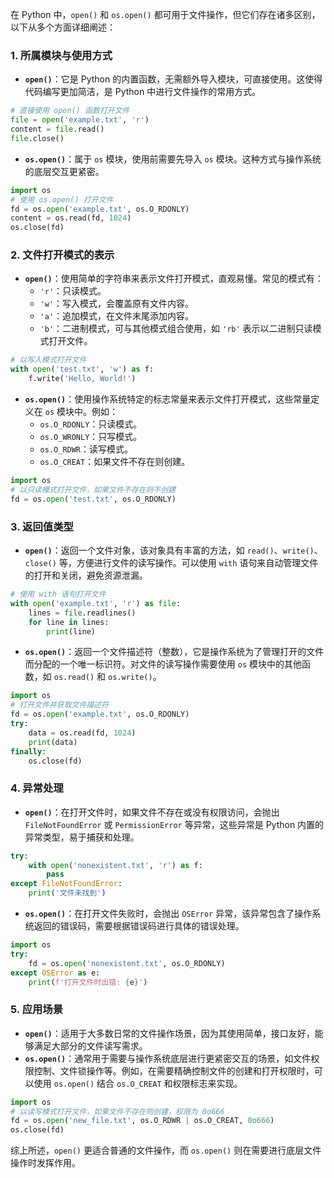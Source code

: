 在 Python 中，`open()` 和 `os.open()` 都可用于文件操作，但它们存在诸多区别，以下从多个方面详细阐述：

### 1. 所属模块与使用方式
- **`open()`**：它是 Python 的内置函数，无需额外导入模块，可直接使用。这使得代码编写更加简洁，是 Python 中进行文件操作的常用方式。
```python
# 直接使用 open() 函数打开文件
file = open('example.txt', 'r')
content = file.read()
file.close()
```
- **`os.open()`**：属于 `os` 模块，使用前需要先导入 `os` 模块。这种方式与操作系统的底层交互更紧密。
```python
import os
# 使用 os.open() 打开文件
fd = os.open('example.txt', os.O_RDONLY)
content = os.read(fd, 1024)
os.close(fd)
```

### 2. 文件打开模式的表示
- **`open()`**：使用简单的字符串来表示文件打开模式，直观易懂。常见的模式有：
    - `'r'`：只读模式。
    - `'w'`：写入模式，会覆盖原有文件内容。
    - `'a'`：追加模式，在文件末尾添加内容。
    - `'b'`：二进制模式，可与其他模式组合使用，如 `'rb'` 表示以二进制只读模式打开文件。
```python
# 以写入模式打开文件
with open('test.txt', 'w') as f:
    f.write('Hello, World!')
```
- **`os.open()`**：使用操作系统特定的标志常量来表示文件打开模式，这些常量定义在 `os` 模块中。例如：
    - `os.O_RDONLY`：只读模式。
    - `os.O_WRONLY`：只写模式。
    - `os.O_RDWR`：读写模式。
    - `os.O_CREAT`：如果文件不存在则创建。
```python
import os
# 以只读模式打开文件，如果文件不存在则不创建
fd = os.open('test.txt', os.O_RDONLY)
```

### 3. 返回值类型
- **`open()`**：返回一个文件对象，该对象具有丰富的方法，如 `read()`、`write()`、`close()` 等，方便进行文件的读写操作。可以使用 `with` 语句来自动管理文件的打开和关闭，避免资源泄漏。
```python
# 使用 with 语句打开文件
with open('example.txt', 'r') as file:
    lines = file.readlines()
    for line in lines:
        print(line)
```
- **`os.open()`**：返回一个文件描述符（整数），它是操作系统为了管理打开的文件而分配的一个唯一标识符。对文件的读写操作需要使用 `os` 模块中的其他函数，如 `os.read()` 和 `os.write()`。
```python
import os
# 打开文件并获取文件描述符
fd = os.open('example.txt', os.O_RDONLY)
try:
    data = os.read(fd, 1024)
    print(data)
finally:
    os.close(fd)
```

### 4. 异常处理
- **`open()`**：在打开文件时，如果文件不存在或没有权限访问，会抛出 `FileNotFoundError` 或 `PermissionError` 等异常，这些异常是 Python 内置的异常类型，易于捕获和处理。
```python
try:
    with open('nonexistent.txt', 'r') as f:
        pass
except FileNotFoundError:
    print('文件未找到')
```
- **`os.open()`**：在打开文件失败时，会抛出 `OSError` 异常，该异常包含了操作系统返回的错误码，需要根据错误码进行具体的错误处理。
```python
import os
try:
    fd = os.open('nonexistent.txt', os.O_RDONLY)
except OSError as e:
    print(f'打开文件时出错: {e}')
```

### 5. 应用场景
- **`open()`**：适用于大多数日常的文件操作场景，因为其使用简单，接口友好，能够满足大部分的文件读写需求。
- **`os.open()`**：通常用于需要与操作系统底层进行更紧密交互的场景，如文件权限控制、文件锁操作等。例如，在需要精确控制文件的创建和打开权限时，可以使用 `os.open()` 结合 `os.O_CREAT` 和权限标志来实现。
```python
import os
# 以读写模式打开文件，如果文件不存在则创建，权限为 0o666
fd = os.open('new_file.txt', os.O_RDWR | os.O_CREAT, 0o666)
os.close(fd)
```

综上所述，`open()` 更适合普通的文件操作，而 `os.open()` 则在需要进行底层文件操作时发挥作用。 
